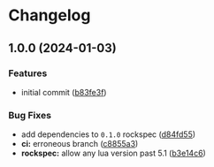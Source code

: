 # Changelog

## 1.0.0 (2024-01-03)


### Features

* initial commit ([b83fe3f](https://github.com/nvim-neorg/norgopolis-server.lua/commit/b83fe3fbfd6e1e4e18a1d801eadecbd003e292bf))


### Bug Fixes

* add dependencies to `0.1.0` rockspec ([d84fd55](https://github.com/nvim-neorg/norgopolis-server.lua/commit/d84fd5507bb6199c17d34b59a1aa69874c01ed40))
* **ci:** erroneous branch ([c8855a3](https://github.com/nvim-neorg/norgopolis-server.lua/commit/c8855a305b653219c22ca245aa87564e6690faea))
* **rockspec:** allow any lua version past 5.1 ([b3e14c6](https://github.com/nvim-neorg/norgopolis-server.lua/commit/b3e14c6c2f8bc25d5ef0898ab54c783f58d7e94c))
